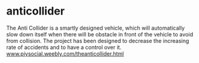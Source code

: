 # anticollider
The Anti Collider is a smartly designed vehicle, which will automatically slow down itself when there will be obstacle in front of the vehicle to avoid from collision. The project has been designed to decrease the increasing rate of accidents and to have a control over it.
www.piysocial.weebly.com/theanticollider.html

